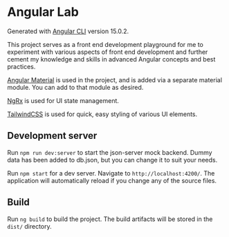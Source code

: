 # Angular Lab

Generated with [Angular CLI](https://github.com/angular/angular-cli) version 15.0.2.

This project serves as a front end development playground for me to experiment with various aspects of front end development and further cement my knowledge and skills in advanced Angular concepts and best practices.

[Angular Material](https://v15.material.angular.io/) is used in the project, and is added via a separate material module. You can add to that module as desired.

[NgRx](https://ngrx.io/) is used for UI state management.

[TailwindCSS](https://tailwindcss.com/) is used for quick, easy styling of various UI elements.


## Development server

Run `npm run dev:server` to start the json-server mock backend. Dummy data has been added to db.json, but you can change it to suit your needs.

Run `npm start` for a dev server. Navigate to `http://localhost:4200/`. The application will automatically reload if you change any of the source files.

## Build

Run `ng build` to build the project. The build artifacts will be stored in the `dist/` directory.
